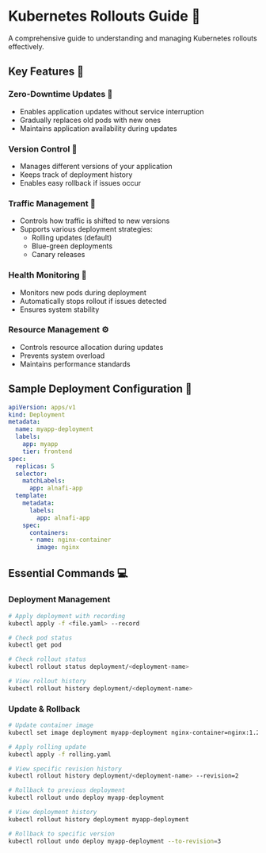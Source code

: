 # Kubernetes Rollouts Guide 🚀

A comprehensive guide to understanding and managing Kubernetes rollouts effectively.

## Key Features 🌟

### Zero-Downtime Updates 🔄
- Enables application updates without service interruption
- Gradually replaces old pods with new ones
- Maintains application availability during updates

### Version Control 📝
- Manages different versions of your application
- Keeps track of deployment history
- Enables easy rollback if issues occur

### Traffic Management 🚦
- Controls how traffic is shifted to new versions
- Supports various deployment strategies:
  - Rolling updates (default)
  - Blue-green deployments
  - Canary releases

### Health Monitoring 🏥
- Monitors new pods during deployment
- Automatically stops rollout if issues detected
- Ensures system stability

### Resource Management ⚙️
- Controls resource allocation during updates
- Prevents system overload
- Maintains performance standards

## Sample Deployment Configuration 📄

```yaml
apiVersion: apps/v1
kind: Deployment
metadata:
  name: myapp-deployment
  labels:
    app: myapp
    tier: frontend
spec:
  replicas: 5
  selector:
    matchLabels:
      app: alnafi-app
  template:
    metadata:
      labels:
        app: alnafi-app
    spec:
      containers:
      - name: nginx-container
        image: nginx
```

## Essential Commands 💻

### Deployment Management
```bash
# Apply deployment with recording
kubectl apply -f <file.yaml> --record

# Check pod status
kubectl get pod

# Check rollout status
kubectl rollout status deployment/<deployment-name>

# View rollout history
kubectl rollout history deployment/<deployment-name>
```

### Update & Rollback
```bash
# Update container image
kubectl set image deployment myapp-deployment nginx-container=nginx:1.22-alpine

# Apply rolling update
kubectl apply -f rolling.yaml

# View specific revision history
kubectl rollout history deployment/<deployment-name> --revision=2

# Rollback to previous deployment
kubectl rollout undo deploy myapp-deployment

# View deployment history
kubectl rollout history deployment myapp-deployment

# Rollback to specific version
kubectl rollout undo deploy myapp-deployment --to-revision=3
```

